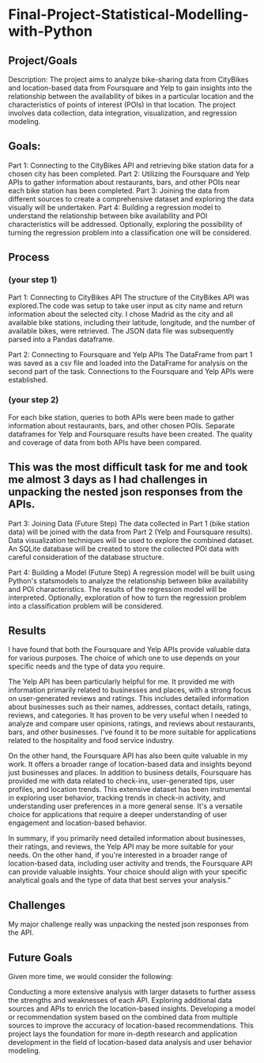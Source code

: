 # Final-Project-Statistical-Modelling-with-Python


## Project/Goals
Description: The project aims to analyze bike-sharing data from CityBikes and location-based data from Foursquare and Yelp to gain insights into the relationship between the availability of bikes in a particular location and the characteristics of points of interest (POIs) in that location. The project involves data collection, data integration, visualization, and regression modeling.

## Goals:

Part 1: Connecting to the CityBikes API and retrieving bike station data for a chosen city has been completed.
Part 2: Utilizing the Foursquare and Yelp APIs to gather information about restaurants, bars, and other POIs near each bike station has been completed.
Part 3: Joining the data from different sources to create a comprehensive dataset and exploring the data visually will be undertaken.
Part 4: Building a regression model to understand the relationship between bike availability and POI characteristics will be addressed.
Optionally, exploring the possibility of turning the regression problem into a classification one will be considered.

## Process
### (your step 1)
Part 1: Connecting to CityBikes API
The structure of the CityBikes API was explored.The code was setup to take user input as city name and return information about
the selected city. I chose Madrid as the city and all available bike stations, including their latitude, longitude, and the number of available bikes, were retrieved.
The JSON data file was subsequently parsed into a Pandas dataframe.

Part 2: Connecting to Foursquare and Yelp APIs
The DataFrame from part 1 was saved as a csv file and loaded into the DataFrame for analysis on the second part of the task.
Connections to the Foursquare and Yelp APIs were established.

### (your step 2)
For each bike station, queries to both APIs were been made to gather information about restaurants, bars, and other chosen POIs.
Separate dataframes for Yelp and Foursquare results have been created.
The quality and coverage of data from both APIs have been compared. 
## This was the most difficult task for me and took me almost 3 days as I had challenges in unpacking the nested json responses from the APIs.

Part 3: Joining Data (Future Step)
The data collected in Part 1 (bike station data) will be joined with the data from Part 2 (Yelp and Foursquare results).
Data visualization techniques will be used to explore the combined dataset.
An SQLite database will be created to store the collected POI data with careful consideration of the database structure.

Part 4: Building a Model (Future Step)
A regression model will be built using Python's statsmodels to analyze the relationship between bike availability and POI characteristics.
The results of the regression model will be interpreted.
Optionally, exploration of how to turn the regression problem into a classification problem will be considered.


## Results
I have found that both the Foursquare and Yelp APIs provide valuable data for various purposes. The choice of which one to use depends on your specific needs and the type of data you require. 

The Yelp API has been particularly helpful for me. It provided me with information primarily related to businesses and places, with a strong focus on user-generated reviews and ratings. This includes detailed information about businesses such as their names, addresses, contact details, ratings, reviews, and categories. It has proven to be very useful when I needed to analyze and compare user opinions, ratings, and reviews about restaurants, bars, and other businesses. I've found it to be more suitable for applications related to the hospitality and food service industry.

On the other hand, the Foursquare API has also been quite valuable in my work. It offers a broader range of location-based data and insights beyond just businesses and places. In addition to business details, Foursquare has provided me with data related to check-ins, user-generated tips, user profiles, and location trends. This extensive dataset has been instrumental in exploring user behavior, tracking trends in check-in activity, and understanding user preferences in a more general sense. It's a versatile choice for applications that require a deeper understanding of user engagement and location-based behavior.

In summary, if you primarily need detailed information about businesses, their ratings, and reviews, the Yelp API may be more suitable for your needs. On the other hand, if you're interested in a broader range of location-based data, including user activity and trends, the Foursquare API can provide valuable insights. Your choice should align with your specific analytical goals and the type of data that best serves your analysis."

## Challenges 
My major challenge really was unpacking the nested json responses from the API.

## Future Goals
Given more time, we would consider the following:

Conducting a more extensive analysis with larger datasets to further assess the strengths and weaknesses of each API.
Exploring additional data sources and APIs to enrich the location-based insights.
Developing a model or recommendation system based on the combined data from multiple sources to improve the accuracy of location-based recommendations.
This project lays the foundation for more in-depth research and application development in the field of location-based data analysis and user behavior modeling.
